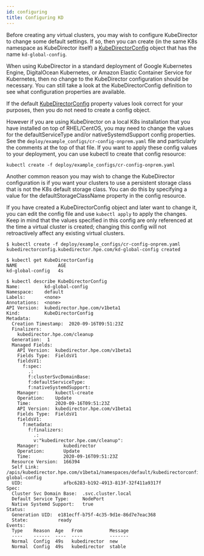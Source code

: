 ```yaml
---
id: configuring 
title: Configuring KD
---
```


Before creating any virtual clusters, you may wish to configure KubeDirector to change some default settings. If so, then you can create (in the same K8s namespace as KubeDirector itself) a [KubeDirectorConfig](https://github.com/bluek8s/kubedirector/wiki/KubeDirectorConfig-Definition) object that has the name `kd-global-config`.

When using KubeDirector in a standard deployment of Google Kubernetes Engine, DigitalOcean Kubernetes, or Amazon Elastic Container Service for Kubernetes, then no change to the KubeDirector configuration should be necessary. You can still take a look at the KubeDirectorConfig definition to see what configuration properties are available.

If the default [KubeDirectorConfig](https://github.com/bluek8s/kubedirector/wiki/KubeDirectorConfig-Definition) property values look correct for your purposes, then you do not need to create a config object.

However if you are using KubeDirector on a local K8s installation that you have installed on top of RHEL/CentOS, you may need to change the values for the defaultServiceType and/or nativeSystemdSupport config properties. See the `deploy/example_configs/cr-config-onprem.yaml` file and particularly the comments at the top of that file. If you want to apply these config values to your deployment, you can use kubectl to create that config resource:

```
kubectl create -f deploy/example_configs/cr-config-onprem.yaml
```

Another common reason you may wish to change the KubeDirector configuration is if you want your clusters to use a persistent storage class that is not the K8s default storage class. You can do this by specifying a value for the defaultStorageClassName property in the config resource.

If you have created a KubeDirectorConfig object and later want to change it, you can edit the config file and use `kubectl apply` to apply the changes. Keep in mind that the values specified in this config are only referenced at the time a virtual cluster is created; changing this config will not retroactively affect any existing virtual clusters.

```
$ kubectl create -f deploy/example_configs/cr-config-onprem.yaml
kubedirectorconfig.kubedirector.hpe.com/kd-global-config created
```

```
$ kubectl get KubeDirectorConfig
NAME               AGE
kd-global-config   4s
```

```
$ kubectl describe KubeDirectorConfig
Name:         kd-global-config
Namespace:    default
Labels:       <none>
Annotations:  <none>
API Version:  kubedirector.hpe.com/v1beta1
Kind:         KubeDirectorConfig
Metadata:
  Creation Timestamp:  2020-09-16T09:51:23Z
  Finalizers:
    kubedirector.hpe.com/cleanup
  Generation:  1
  Managed Fields:
    API Version:  kubedirector.hpe.com/v1beta1
    Fields Type:  FieldsV1
    fieldsV1:
      f:spec:
        .:
        f:clusterSvcDomainBase:
        f:defaultServiceType:
        f:nativeSystemdSupport:
    Manager:      kubectl-create
    Operation:    Update
    Time:         2020-09-16T09:51:23Z
    API Version:  kubedirector.hpe.com/v1beta1
    Fields Type:  FieldsV1
    fieldsV1:
      f:metadata:
        f:finalizers:
          .:
          v:"kubedirector.hpe.com/cleanup":
    Manager:         kubedirector
    Operation:       Update
    Time:            2020-09-16T09:51:23Z
  Resource Version:  166394
  Self Link:         /apis/kubedirector.hpe.com/v1beta1/namespaces/default/kubedirectorconfigs/kd-global-config
  UID:               afbc6283-b192-4913-813f-32f411a9317f
Spec:
  Cluster Svc Domain Base:  .svc.cluster.local
  Default Service Type:     NodePort
  Native Systemd Support:   true
Status:
  Generation UID:  e181ecff-b75f-4c35-9d1e-86d7e7eac368
  State:           ready
Events:
  Type    Reason  Age   From          Message
  ----    ------  ----  ----          -------
  Normal  Config  49s   kubedirector  new
  Normal  Config  49s   kubedirector  stable
```